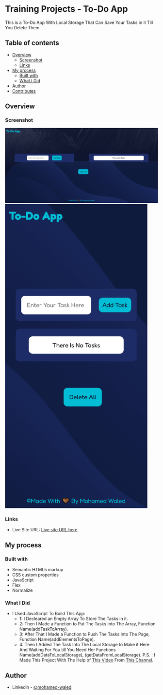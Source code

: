 # Training Projects - To-Do App

This is a To-Do App With Local Storage That Can Save Your Tasks in it Till You Delete Them.

## Table of contents

- [Overview](#overview)
  - [Screenshot](#screenshot)
  - [Links](#links)
- [My process](#my-process)
  - [Built with](#built-with)
  - [What I Did](#what-i-did)
- [Author](#author)
- [Contributes](#contributes)

## Overview

### Screenshot

![](images/Desktop.png)
![](images/Mobile.png)

### Links

- Live Site URL: [Live site URL here](https://mohamed-waled.github.io/To-Do-App/)

## My process

### Built with

- Semantic HTML5 markup
- CSS custom properties
- JavaScript
- Flex
- Normalize

### What I Did

- I Used JavaScript To Build This App:
  - 1: I Decleared an Empty Array To Store The Tasks in it.
  - 2: Then I Made a Function to Put The Tasks Into The Array, Function Name(addTaskToArray).
  - 3: After That I Made a Function to Push The Tasks Into The Page, Function Name(addElementsToPage).
  - 4: Then I Added The Task Into The Local Storage to Make it Here And Waiting For You till You Need Her Functions Name(addDataToLocalStorage), (getDataFromLocalStorage).
P.S. : I Made This Project With The Help of [This Video](https://www.youtube.com/watch?v=ylsFXMHpFUQ) From [This Channel](https://www.youtube.com/c/ElzeroInfo).


## Author

- Linkedin - [@mohamed-waled](https://www.linkedin.com/in/mohamed-waled-82a51a1bb/)